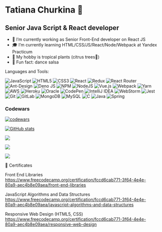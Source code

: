 # Tatiana Churkina 👋
## Senior Java Script & React developer



- 💾 I’m currently working as Senior Front-End developer on React JS
- 🎓 I’m currently learning HTML/CSS/JS/React/Node/Webpack at Yandex Practicum
- 🌴 My hobby is tropical plants (citrus trees🍋)
- :dancer: Fun fact: dance salsa



Languages and Tools:

![JavaScript](https://img.shields.io/badge/javascript-%23323330.svg?style=for-the-badge&logo=javascript&logoColor=%23F7DF1E)
![HTML5](https://img.shields.io/badge/html5-%23E34F26.svg?style=for-the-badge&logo=html5&logoColor=white)
![CSS3](https://img.shields.io/badge/css3-%231572B6.svg?style=for-the-badge&logo=css3&logoColor=white)
![React](https://img.shields.io/badge/react-%2320232a.svg?style=for-the-badge&logo=react&logoColor=%2361DAFB)
![Redux](https://img.shields.io/badge/redux-%23593d88.svg?style=for-the-badge&logo=redux&logoColor=white)
![React Router](https://img.shields.io/badge/React_Router-CA4245?style=for-the-badge&logo=react-router&logoColor=white)
![Ant-Design](https://img.shields.io/badge/-AntDesign-%230170FE?style=for-the-badge&logo=ant-design&logoColor=white)
![Deno JS](https://img.shields.io/badge/deno%20js-000000?style=for-the-badge&logo=deno&logoColor=white)
![NPM](https://img.shields.io/badge/NPM-%23000000.svg?style=for-the-badge&logo=npm&logoColor=white)
![NodeJS](https://img.shields.io/badge/node.js-6DA55F?style=for-the-badge&logo=node.js&logoColor=white)
![Vue.js](https://img.shields.io/badge/vuejs-%2335495e.svg?style=for-the-badge&logo=vuedotjs&logoColor=%234FC08D)
![Webpack](https://img.shields.io/badge/webpack-%238DD6F9.svg?style=for-the-badge&logo=webpack&logoColor=black)
![Yarn](https://img.shields.io/badge/yarn-%232C8EBB.svg?style=for-the-badge&logo=yarn&logoColor=white)
![AWS](https://img.shields.io/badge/AWS-%23FF9900.svg?style=for-the-badge&logo=amazon-aws&logoColor=white)
![Heroku](https://img.shields.io/badge/heroku-%23430098.svg?style=for-the-badge&logo=heroku&logoColor=white)
![Oracle](https://img.shields.io/badge/Oracle-F80000?style=for-the-badge&logo=oracle&logoColor=white)
![CodePen](https://img.shields.io/badge/CodePen-white?style=for-the-badge&logo=codepen&logoColor=black)
![IntelliJ IDEA](https://img.shields.io/badge/IntelliJIDEA-000000.svg?style=for-the-badge&logo=intellij-idea&logoColor=white)
![WebStorm](https://img.shields.io/badge/webstorm-143?style=for-the-badge&logo=webstorm&logoColor=white&color=black)
![Jest](https://img.shields.io/badge/-jest-%23C21325?style=for-the-badge&logo=jest&logoColor=white)
![Git](https://img.shields.io/badge/git-%23F05033.svg?style=for-the-badge&logo=git&logoColor=white)
![GitLab](https://img.shields.io/badge/gitlab-%23181717.svg?style=for-the-badge&logo=gitlab&logoColor=white)
![MongoDB](https://img.shields.io/badge/MongoDB-%234ea94b.svg?style=for-the-badge&logo=mongodb&logoColor=white)
![MySQL](https://img.shields.io/badge/mysql-%2300f.svg?style=for-the-badge&logo=mysql&logoColor=white)
	![C](https://img.shields.io/badge/c-%2300599C.svg?style=for-the-badge&logo=c&logoColor=white)
![Java](https://img.shields.io/badge/java-%23ED8B00.svg?style=for-the-badge&logo=java&logoColor=white)
![Spring](https://img.shields.io/badge/spring-%236DB33F.svg?style=for-the-badge&logo=spring&logoColor=white)


### Codewars
[![codewars](https://www.codewars.com/users/tsharon-byte/badges/large)](https://www.codewars.com/users/tsharon-byte)  

[![GitHub stats](https://github-readme-stats.vercel.app/api?username=tsharon-byte)](https://github.com/tsharon-byte/github-readme-stats)


![](https://github-profile-summary-cards.vercel.app/api/cards/profile-details?username=tsharon-byte&theme=solarized_dark)


![](https://github-profile-summary-cards.vercel.app/api/cards/most-commit-language?username=tsharon-byte&theme=solarized_dark)


![](https://github-profile-summary-cards.vercel.app/api/cards/repos-per-language?username=tsharon-byte&theme=solarized_dark)
 

📜 Certificates

Front End Libraries https://www.freecodecamp.org/certification/fccd6cab771-3f64-4e4e-80a9-aec4b8e09aea/front-end-libraries 

JavaScript Algorithms and Data Structures https://www.freecodecamp.org/certification/fccd6cab771-3f64-4e4e-80a9-aec4b8e09aea/javascript-algorithms-and-data-structures

Responsive Web Design (HTML5, CSS) 
https://www.freecodecamp.org/certification/fccd6cab771-3f64-4e4e-80a9-aec4b8e09aea/responsive-web-design





